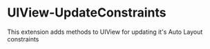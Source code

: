 # UIView-UpdateConstraints
This extension adds methods to UIView for updating it's Auto Layout constraints
